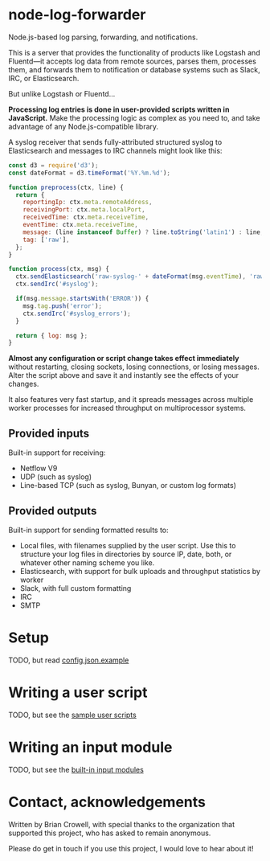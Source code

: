 # node-log-forwarder

Node.js-based log parsing, forwarding, and notifications.

This is a server that provides the functionality of products like
Logstash and Fluentd—it accepts log data from remote sources,
parses them, processes them, and forwards them to notification or
database systems such as Slack, IRC, or Elasticsearch.

But unlike Logstash or Fluentd...

**Processing log entries is done in user-provided scripts written in JavaScript.** Make the processing logic as complex as you need to, and take advantage of any Node.js-compatible library.

A syslog receiver that sends fully-attributed structured syslog to Elasticsearch and messages to IRC channels might look like this:

```javascript
const d3 = require('d3');
const dateFormat = d3.timeFormat('%Y.%m.%d');

function preprocess(ctx, line) {
  return {
    reportingIp: ctx.meta.remoteAddress,
    receivingPort: ctx.meta.localPort,
    receivedTime: ctx.meta.receiveTime,
    eventTime: ctx.meta.receiveTime,
    message: (line instanceof Buffer) ? line.toString('latin1') : line,
    tag: ['raw'],
  };
}

function process(ctx, msg) {
  ctx.sendElasticsearch('raw-syslog-' + dateFormat(msg.eventTime), 'raw-syslog');
  ctx.sendIrc('#syslog');

  if(msg.message.startsWith('ERROR')) {
    msg.tag.push('error');
    ctx.sendIrc('#syslog_errors');
  }

  return { log: msg };
}
```

**Almost any configuration or script change takes effect immediately** without restarting, closing sockets, losing connections, or losing messages. Alter the script above and save it and instantly see the effects of your changes.

It also features very fast startup, and it spreads messages across multiple worker processes for increased throughput on multiprocessor systems.

## Provided inputs

Built-in support for receiving:

* Netflow V9
* UDP (such as syslog)
* Line-based TCP (such as syslog, Bunyan, or custom log formats)

## Provided outputs

Built-in support for sending formatted results to:

* Local files, with filenames supplied by the user script. Use this to structure your log files in directories by source IP, date, both, or whatever other naming scheme you like.
* Elasticsearch, with support for bulk uploads and throughput statistics by worker
* Slack, with full custom formatting
* IRC
* SMTP

# Setup

TODO, but read [config.json.example](./config.json.example)

# Writing a user script

TODO, but see the [sample user scripts](./sample-user-scripts)

# Writing an input module

TODO, but see the [built-in input modules](./inputs)

# Contact, acknowledgements

Written by Brian Crowell, with special thanks to the organization that supported this project, who has asked to remain anonymous.

Please do get in touch if you use this project, I would love to hear about it!
